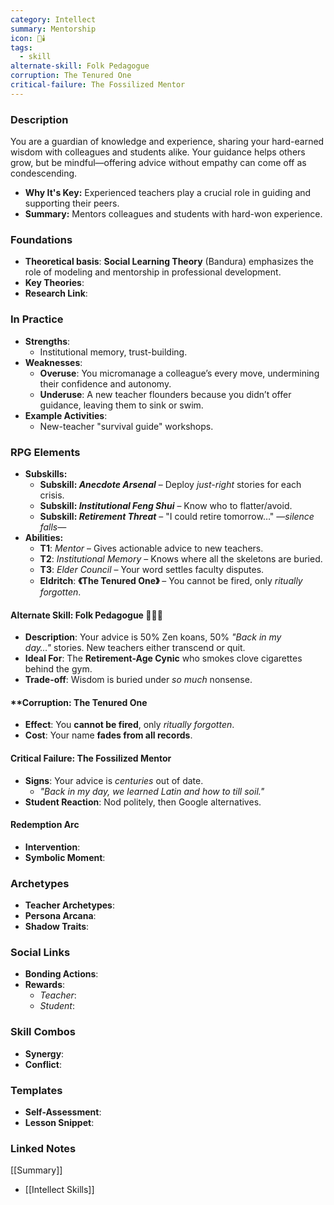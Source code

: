 ```yaml
---
category: Intellect
summary: Mentorship
icon: 📖🕯️
tags:
  - skill
alternate-skill: Folk Pedagogue
corruption: The Tenured One
critical-failure: The Fossilized Mentor
---
```


### **Description**  
You are a guardian of knowledge and experience, sharing your hard-earned wisdom with colleagues and students alike. Your guidance helps others grow, but be mindful—offering advice without empathy can come off as condescending.
- **Why It's Key:** Experienced teachers play a crucial role in guiding and supporting their peers.
- **Summary:** Mentors colleagues and students with hard-won experience.

### **Foundations**  
- **Theoretical basis**: **Social Learning Theory** (Bandura) emphasizes the role of modeling and mentorship in professional development.
- **Key Theories**: 
- **Research Link**: 

### **In Practice**  
- **Strengths**:  
	- Institutional memory, trust-building.
- **Weaknesses**:  
	- **Overuse**: You micromanage a colleague’s every move, undermining their confidence and autonomy.
	- **Underuse**: A new teacher flounders because you didn’t offer guidance, leaving them to sink or swim.
- **Example Activities**:  
	- New-teacher "survival guide" workshops.

### **RPG Elements**  
- **Subskills:**
	- **Subskill: _Anecdote Arsenal_** – Deploy _just-right_ stories for each crisis.
	- **Subskill: _Institutional Feng Shui_** – Know who to flatter/avoid.
	- **Subskill: _Retirement Threat_** – "I could retire tomorrow…" _—silence falls—_
- **Abilities:**
	- **T1**: _Mentor_ – Gives actionable advice to new teachers.
	- **T2**: _Institutional Memory_ – Knows where all the skeletons are buried.
	- **T3**: _Elder Council_ – Your word settles faculty disputes.
	- **Eldritch**: **《The Tenured One》** – You cannot be fired, only _ritually forgotten_.
#### **Alternate Skill: Folk Pedagogue** 🧙‍♂️📖
- **Description**: Your advice is 50% Zen koans, 50% _"Back in my day…"_ stories. New teachers either transcend or quit.
- **Ideal For**: The **Retirement-Age Cynic** who smokes clove cigarettes behind the gym.
- **Trade-off**: Wisdom is buried under _so much_ nonsense.
#### **Corruption: The Tenured One
- **Effect**: You **cannot be fired**, only _ritually forgotten_.
- **Cost**: Your name **fades from all records**.
#### **Critical Failure: The Fossilized Mentor** 
- **Signs**: Your advice is _centuries_ out of date.
    - _"Back in my day, we learned Latin _and_ how to till soil."_
- **Student Reaction**: Nod politely, then Google alternatives.
#### **Redemption Arc**  
- **Intervention**: 
- **Symbolic Moment**: 

### **Archetypes**  
- **Teacher Archetypes**: 
- **Persona Arcana**: 
- **Shadow Traits**: 

### **Social Links**  
- **Bonding Actions**: 
- **Rewards**:  
  - *Teacher*: 
  - *Student*: 

### **Skill Combos**  
- **Synergy**: 
- **Conflict**:  

### **Templates**  
- **Self-Assessment**: 
- **Lesson Snippet**: 

### **Linked Notes**  
[[Summary]]
- [[Intellect Skills]]